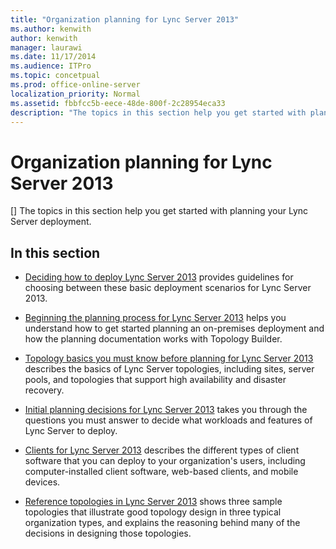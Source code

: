 ```yaml
---
title: "Organization planning for Lync Server 2013"
ms.author: kenwith
author: kenwith
manager: laurawi
ms.date: 11/17/2014
ms.audience: ITPro
ms.topic: concetpual
ms.prod: office-online-server
localization_priority: Normal
ms.assetid: fbbfcc5b-eece-48de-800f-2c28954eca33
description: "The topics in this section help you get started with planning your Lync Server deployment."
---
```


# Organization planning for Lync Server 2013
[]
The topics in this section help you get started with planning your Lync Server deployment.
  
## In this section

- [Deciding how to deploy Lync Server 2013](deciding-how-to-deploy-microsoft-lync.md) provides guidelines for choosing between these basic deployment scenarios for Lync Server 2013. 
    
- [Beginning the planning process for Lync Server 2013](beginning-the-planning-process.md) helps you understand how to get started planning an on-premises deployment and how the planning documentation works with Topology Builder. 
    
- [Topology basics you must know before planning for Lync Server 2013](topology-basics-you-must-know-before-planning.md) describes the basics of Lync Server topologies, including sites, server pools, and topologies that support high availability and disaster recovery. 
    
- [Initial planning decisions for Lync Server 2013](initial-planning-decisions.md) takes you through the questions you must answer to decide what workloads and features of Lync Server to deploy. 
    
- [Clients for Lync Server 2013](clients-for-lync-server.md) describes the different types of client software that you can deploy to your organization's users, including computer-installed client software, web-based clients, and mobile devices. 
    
- [Reference topologies in Lync Server 2013](reference-topologies.md) shows three sample topologies that illustrate good topology design in three typical organization types, and explains the reasoning behind many of the decisions in designing those topologies. 
    

